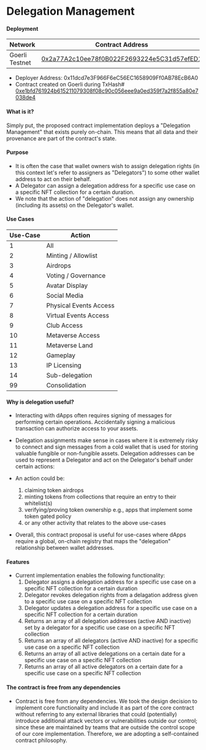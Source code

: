 # Delegation Management


#### Deployment
Network  | Contract Address
------------- | -------------
Goerli Testnet  | [0x2a77A2c10ee78f0B022F2693224e5C31d57efED1](https://goerli.etherscan.io/address/0x2a77a2c10ee78f0b022f2693224e5c31d57efed1)

- Deployer Address: 0x11dcd7e3F966F6eC56EC1658909Ff0AB78EcB6A0
- Contract created on Goerli during TxHash# [0xe1bfd761924b615211079308f08c90c056eee9a0ed359f7a2f855a80e7038de4](https://goerli.etherscan.io/tx/0xe1bfd761924b615211079308f08c90c056eee9a0ed359f7a2f855a80e7038de4)

#### What is it?
Simply put, the proposed contract implementation deploys a "Delegation Management" that exists purely on-chain. This means that all data and their provenance are part of the contract's state.

#### Purpose

- It is often the case that wallet owners wish to assign delegation rights (in this context let's refer to assigners as "Delegators") to some other wallet address to act on their behalf. 
- A Delegator can assign a delegation address for a specific use case on a specific NFT collection for a certain duration.
- We note that the action of "delegation" does not assign any ownership (including its assets) on the Delegator's wallet. 

#### Use Cases

Use-Case  | Action
------------- | -------------
1  | All
2  | Minting / Allowlist
3 | Airdrops
4 | Voting / Governance
5 | Avatar Display
6 | Social Media
7 | Physical Events Access
8 | Virtual Events Access
9 | Club Access
10 | Metaverse Access
11 | Metaverse Land
12 | Gameplay
13 | IP Licensing
14 | Sub-delegation
99 | Consolidation

#### Why is delegation useful?

- Interacting with dApps often requires signing of messages for performing certain operations. Accidentally signing a malicious transaction can authorize access to your assets.
- Delegation assignments make sense in cases where it is extremely risky to connect and sign messages from a cold wallet that is used for storing valuable fungible or non-fungible assets. Delegation addresses can be used to represent a Delegator and act on the Delegator's behalf under certain actions:

- An action could be:
    1. claiming token airdrops
    2. minting tokens from collections that require an entry to their whitelist(s)
    3. verifying/proving token ownership e.g., apps that implement some token gated policy
    4. or any other activity that relates to the above use-cases
&nbsp;
- Overall, this contract proposal is useful for use-cases where dApps require a global, on-chain registry that maps the "delegation" relationship between wallet addresses. 
	
#### Features

- Current implementation enables the following functionality:
    1. Delegator assigns a delegation address for a specific use case on a specific NFT collection for a certain duration
	2. Delegator revokes delegation rights from a delagation address given to a specific use case on a specific NFT collection
	3. Delegator updates a delegation address for a specific use case on a specific NFT collection for a certain duration
	4. Returns an array of all delegation addresses (active AND inactive) set by a delegator for a specific use case on a specific NFT collection
	5. Returns an array of all delegators (active AND inactive) for a specific use case on a specific NFT collection
	6. Returns an array of all active delegations on a certain date for a specific use case on a specific NFT collection
	7. Returns an array of all active delegators on a certain date for a specific use case on a specific NFT collection

#### The contract is free from any dependencies

- Contract is free from any dependencies. We took the design decision to implement core functionality and include it as part of the core contract without referring to any external libraries that could (potentially) introduce additional attack vectors or vulnerabilities outside our control; since these are maintained by teams that are outside the control scope of our core implementation. Therefore, we are adopting a self-contained contract philosophy.
